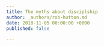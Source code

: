 ```yaml
---
title: The myths about disciplship
author: _authors/rob-hutton.md
date: 2018-11-05 00:00:00 +0000
published: false

---
```

